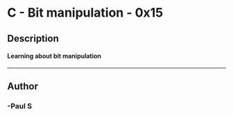 # C - Bit manipulation - 0x15 
## Description 
#### Learning about bit manipulation
 --- 
## Author 
### -Paul S